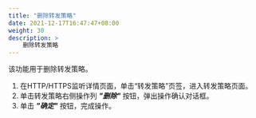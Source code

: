 ```yaml
---
title: "删除转发策略"
date: 2021-12-17T16:47:47+08:00
weight: 30
description: >
    删除转发策略
---
```


该功能用于删除转发策略。

1. 在HTTP/HTTPS监听详情页面，单击“转发策略”页签，进入转发策略页面。
2. 单击转发策略右侧操作列 **_"删除"_** 按钮，弹出操作确认对话框。
3. 单击 **_"确定"_** 按钮，完成操作。